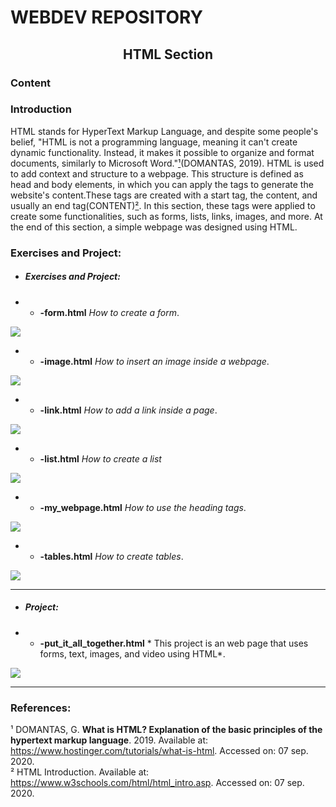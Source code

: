 # WEBDEV REPOSITORY

<h2 align="center">HTML Section</h2>

<h3>Content</h3>

<a name="intro"><h3>Introduction</h3></a>

HTML stands for HyperText Markup Language, and despite some people's belief, "HTML is not a programming language, meaning it can't create dynamic functionality. Instead, it makes it possible to organize and format documents, similarly to Microsoft Word."<a href="#biblio">¹</a>(DOMANTAS, 2019). HTML is used to add context and structure to a webpage. This structure is defined as head and body elements, in which you can apply the tags to generate the website's content.These tags are created with a start tag, the content, and usually an end tag(<startTagName>CONTENT</endTagName>)<a href="#biblio">²</a>. In this section, these tags were applied to create some functionalities, such as forms, lists, links, images, and more. At the end of this section, a simple webpage was designed using HTML.

<h3>Exercises and Project:</h3>

*  <h5>Exercises and Project:</h5>

*  *  **-form.html** *How to create a form*.  

<img src="http://g.recordit.co/a4DG783VA4.gif"></img>

*  *  **-image.html** *How to insert an image inside a webpage*.

<img src="http://g.recordit.co/MoRWJh8bon.gif"></img>

*  *  **-link.html** *How to add a link inside a page*.

<img src="http://g.recordit.co/28GvwjfwSr.gif"></img>

*  *  **-list.html** *How to create a list*

<img src="http://g.recordit.co/tUq9qeVCN2.gif"></img>

*  *  **-my_webpage.html** *How to use the heading tags*.

<img src="http://g.recordit.co/uAfsFMWe5J.gif"></img>

*  *  **-tables.html** *How to create tables*.

<img src="http://g.recordit.co/PrbMMmeF14.gif"></img>

---

*  <h5>Project:</h5>	
	
*  *  **-put_it_all_together.html** * This project is an web page that uses forms, text, images, and video using HTML*.

<img src="http://g.recordit.co/EvqQpMhVOC.gif"></img>

---

<a name="biblio"><h3>References:</h3></a>

¹ DOMANTAS, G. **What is HTML? Explanation of the basic principles of the hypertext markup language**. 2019. Available at: https://www.hostinger.com/tutorials/what-is-html. Accessed on: 07 sep. 2020.  
² HTML Introduction. Available at: https://www.w3schools.com/html/html_intro.asp. Accessed on: 07 sep. 2020.  


